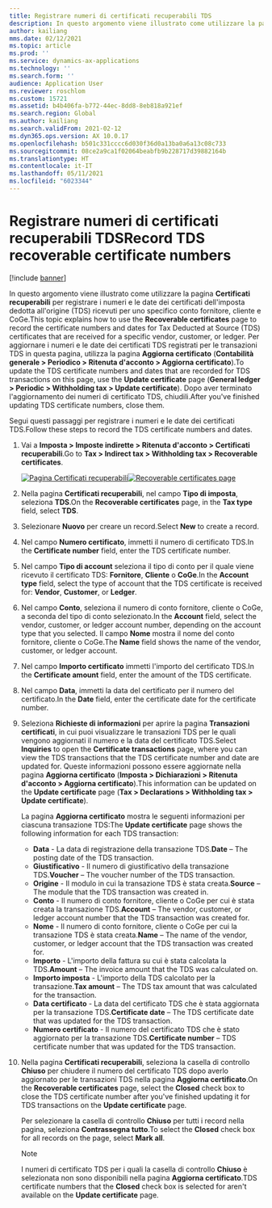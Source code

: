 ```yaml
---
title: Registrare numeri di certificati recuperabili TDS
description: In questo argomento viene illustrato come utilizzare la pagina Certificati recuperabili per registrare i numeri e le date dei certificati dell'imposta dedotta all'origine (TDS) ricevuti per uno specifico conto fornitore, cliente e CoGe.
author: kailiang
mms.date: 02/12/2021
ms.topic: article
ms.prod: ''
ms.service: dynamics-ax-applications
ms.technology: ''
ms.search.form: ''
audience: Application User
ms.reviewer: roschlom
ms.custom: 15721
ms.assetid: b4b406fa-b772-44ec-8dd8-8eb818a921ef
ms.search.region: Global
ms.author: kailiang
ms.search.validFrom: 2021-02-12
ms.dyn365.ops.version: AX 10.0.17
ms.openlocfilehash: b501c331cccc6d030f36d0a13ba0a6a13c08c733
ms.sourcegitcommit: 08ce2a9ca1f02064beabfb9b228717d39882164b
ms.translationtype: HT
ms.contentlocale: it-IT
ms.lasthandoff: 05/11/2021
ms.locfileid: "6023344"
---
```

# <a name="record-tds-recoverable-certificate-numbers"></a><span data-ttu-id="50aa1-103">Registrare numeri di certificati recuperabili TDS</span><span class="sxs-lookup"><span data-stu-id="50aa1-103">Record TDS recoverable certificate numbers</span></span>

[!include [banner](../includes/banner.md)]

<span data-ttu-id="50aa1-104">In questo argomento viene illustrato come utilizzare la pagina **Certificati recuperabili** per registrare i numeri e le date dei certificati dell'imposta dedotta all'origine (TDS) ricevuti per uno specifico conto fornitore, cliente e CoGe.</span><span class="sxs-lookup"><span data-stu-id="50aa1-104">This topic explains how to use the **Recoverable certificates** page to record the certificate numbers and dates for Tax Deducted at Source (TDS) certificates that are received for a specific vendor, customer, or ledger.</span></span> <span data-ttu-id="50aa1-105">Per aggiornare i numeri e le date dei certificati TDS registrati per le transazioni TDS in questa pagina, utilizza la pagina **Aggiorna certificato** (**Contabilità generale \> Periodico \> Ritenuta d'acconto \> Aggiorna certificato**).</span><span class="sxs-lookup"><span data-stu-id="50aa1-105">To update the TDS certificate numbers and dates that are recorded for TDS transactions on this page, use the **Update certificate** page (**General ledger \> Periodic \> Withholding tax \> Update certificate**).</span></span> <span data-ttu-id="50aa1-106">Dopo aver terminato l'aggiornamento dei numeri di certificato TDS, chiudili.</span><span class="sxs-lookup"><span data-stu-id="50aa1-106">After you've finished updating TDS certificate numbers, close them.</span></span>

<span data-ttu-id="50aa1-107">Segui questi passaggi per registrare i numeri e le date dei certificati TDS.</span><span class="sxs-lookup"><span data-stu-id="50aa1-107">Follow these steps to record the TDS certificate numbers and dates.</span></span>

1. <span data-ttu-id="50aa1-108">Vai a **Imposta \> Imposte indirette \> Ritenuta d'acconto \> Certificati recuperabili**.</span><span class="sxs-lookup"><span data-stu-id="50aa1-108">Go to **Tax \> Indirect tax \> Withholding tax \> Recoverable certificates**.</span></span>

    <span data-ttu-id="50aa1-109">[![Pagina Certificati recuperabili](./media/apac-ind-TDS-49.png)](./media/apac-ind-TDS-49.png)</span><span class="sxs-lookup"><span data-stu-id="50aa1-109">[![Recoverable certificates page](./media/apac-ind-TDS-49.png)](./media/apac-ind-TDS-49.png)</span></span> 

2. <span data-ttu-id="50aa1-110">Nella pagina **Certificati recuperabili**, nel campo **Tipo di imposta**, seleziona **TDS**.</span><span class="sxs-lookup"><span data-stu-id="50aa1-110">On the **Recoverable certificates** page, in the **Tax type** field, select **TDS**.</span></span>
3. <span data-ttu-id="50aa1-111">Selezionare **Nuovo** per creare un record.</span><span class="sxs-lookup"><span data-stu-id="50aa1-111">Select **New** to create a record.</span></span>
4. <span data-ttu-id="50aa1-112">Nel campo **Numero certificato**, immetti il numero di certificato TDS.</span><span class="sxs-lookup"><span data-stu-id="50aa1-112">In the **Certificate number** field, enter the TDS certificate number.</span></span>
5. <span data-ttu-id="50aa1-113">Nel campo **Tipo di account** seleziona il tipo di conto per il quale viene ricevuto il certificato TDS: **Fornitore**, **Cliente** o **CoGe**.</span><span class="sxs-lookup"><span data-stu-id="50aa1-113">In the **Account type** field, select the type of account that the TDS certificate is received for: **Vendor**, **Customer**, or **Ledger**.</span></span>
6. <span data-ttu-id="50aa1-114">Nel campo **Conto**, seleziona il numero di conto fornitore, cliente o CoGe, a seconda del tipo di conto selezionato.</span><span class="sxs-lookup"><span data-stu-id="50aa1-114">In the **Account** field, select the vendor, customer, or ledger account number, depending on the account type that you selected.</span></span> <span data-ttu-id="50aa1-115">Il campo **Nome** mostra il nome del conto fornitore, cliente o CoGe.</span><span class="sxs-lookup"><span data-stu-id="50aa1-115">The **Name** field shows the name of the vendor, customer, or ledger account.</span></span>
7. <span data-ttu-id="50aa1-116">Nel campo **Importo certificato** immetti l'importo del certificato TDS.</span><span class="sxs-lookup"><span data-stu-id="50aa1-116">In the **Certificate amount** field, enter the amount of the TDS certificate.</span></span>
8. <span data-ttu-id="50aa1-117">Nel campo **Data**, immetti la data del certificato per il numero del certificato.</span><span class="sxs-lookup"><span data-stu-id="50aa1-117">In the **Date** field, enter the certificate date for the certificate number.</span></span>
9. <span data-ttu-id="50aa1-118">Seleziona **Richieste di informazioni** per aprire la pagina **Transazioni certificati**, in cui puoi visualizzare le transazioni TDS per le quali vengono aggiornati il numero e la data del certificato TDS.</span><span class="sxs-lookup"><span data-stu-id="50aa1-118">Select **Inquiries** to open the **Certificate transactions** page, where you can view the TDS transactions that the TDS certificate number and date are updated for.</span></span> <span data-ttu-id="50aa1-119">Queste informazioni possono essere aggiornate nella pagina **Aggiorna certificato** (**Imposta \> Dichiarazioni \> Ritenuta d'acconto \> Aggiorna certificato**).</span><span class="sxs-lookup"><span data-stu-id="50aa1-119">This information can be updated on the **Update certificate** page (**Tax \> Declarations \> Withholding tax \> Update certificate**).</span></span>

    <span data-ttu-id="50aa1-120">La pagina **Aggiorna certificato** mostra le seguenti informazioni per ciascuna transazione TDS:</span><span class="sxs-lookup"><span data-stu-id="50aa1-120">The **Update certificate** page shows the following information for each TDS transaction:</span></span>

    - <span data-ttu-id="50aa1-121">**Data** - La data di registrazione della transazione TDS.</span><span class="sxs-lookup"><span data-stu-id="50aa1-121">**Date** – The posting date of the TDS transaction.</span></span>
    - <span data-ttu-id="50aa1-122">**Giustificativo** - Il numero di giustificativo della transazione TDS.</span><span class="sxs-lookup"><span data-stu-id="50aa1-122">**Voucher** – The voucher number of the TDS transaction.</span></span>
    - <span data-ttu-id="50aa1-123">**Origine** - Il modulo in cui la transazione TDS è stata creata.</span><span class="sxs-lookup"><span data-stu-id="50aa1-123">**Source** – The module that the TDS transaction was created in.</span></span>
    - <span data-ttu-id="50aa1-124">**Conto** - Il numero di conto fornitore, cliente o CoGe per cui è stata creata la transazione TDS.</span><span class="sxs-lookup"><span data-stu-id="50aa1-124">**Account** – The vendor, customer, or ledger account number that the TDS transaction was created for.</span></span>
    - <span data-ttu-id="50aa1-125">**Nome** - Il numero di conto fornitore, cliente o CoGe per cui la transazione TDS è stata creata.</span><span class="sxs-lookup"><span data-stu-id="50aa1-125">**Name** – The name of the vendor, customer, or ledger account that the TDS transaction was created for.</span></span>
    - <span data-ttu-id="50aa1-126">**Importo** - L'importo della fattura su cui è stata calcolata la TDS.</span><span class="sxs-lookup"><span data-stu-id="50aa1-126">**Amount** – The invoice amount that the TDS was calculated on.</span></span>
    - <span data-ttu-id="50aa1-127">**Importo imposta** - L'importo della TDS calcolato per la transazione.</span><span class="sxs-lookup"><span data-stu-id="50aa1-127">**Tax amount** – The TDS tax amount that was calculated for the transaction.</span></span>
    - <span data-ttu-id="50aa1-128">**Data certificato** - La data del certificato TDS che è stata aggiornata per la transazione TDS.</span><span class="sxs-lookup"><span data-stu-id="50aa1-128">**Certificate date** – The TDS certificate date that was updated for the TDS transaction.</span></span>
    - <span data-ttu-id="50aa1-129">**Numero certificato** - Il numero del certificato TDS che è stato aggiornato per la transazione TDS.</span><span class="sxs-lookup"><span data-stu-id="50aa1-129">**Certificate number** – TDS certificate number that was updated for the TDS transaction.</span></span>

10. <span data-ttu-id="50aa1-130">Nella pagina **Certificati recuperabili**, seleziona la casella di controllo **Chiuso** per chiudere il numero del certificato TDS dopo averlo aggiornato per le transazioni TDS nella pagina **Aggiorna certificato**.</span><span class="sxs-lookup"><span data-stu-id="50aa1-130">On the **Recoverable certificates** page, select the **Closed** check box to close the TDS certificate number after you've finished updating it for TDS transactions on the **Update certificate** page.</span></span>

    <span data-ttu-id="50aa1-131">Per selezionare la casella di controllo **Chiuso** per tutti i record nella pagina, seleziona **Contrassegna tutto**.</span><span class="sxs-lookup"><span data-stu-id="50aa1-131">To select the **Closed** check box for all records on the page, select **Mark all**.</span></span>

    > [!NOTE]
    > <span data-ttu-id="50aa1-132">I numeri di certificato TDS per i quali la casella di controllo **Chiuso** è selezionata non sono disponibili nella pagina **Aggiorna certificato**.</span><span class="sxs-lookup"><span data-stu-id="50aa1-132">TDS certificate numbers that the **Closed** check box is selected for aren't available on the **Update certificate** page.</span></span>

